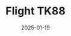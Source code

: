 ---
layout: photo-detail
title: "Flight TK88"
date: 2025-01-19
collection: photos
header:
  teaser: "https://kw-aviation.oss-cn-beijing.aliyuncs.com/25.1.19.TK88.jpg"
shooting_date: 2025-01-19
flight_number: "TK88"
origin_destination: "IST-PEK"
registration_number: ""
aircraft_type: "Boeing 777-300ER"
livery: ""
---
